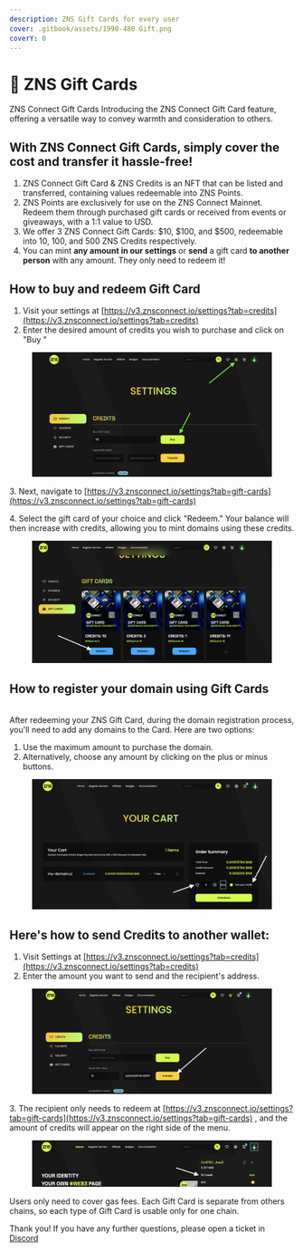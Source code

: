 ```yaml
---
description: ZNS Gift Cards for every user
cover: .gitbook/assets/1990-480 Gift.png
coverY: 0
---
```


# 🎁 ZNS Gift Cards

ZNS Connect Gift Cards Introducing the ZNS Connect Gift Card feature, offering a versatile way to convey warmth and consideration to others.

## **With ZNS Connect Gift Cards, simply cover the cost and transfer it hassle-free!**

1. ZNS Connect Gift Card & ZNS Credits is an NFT that can be listed and transferred, containing values redeemable into ZNS Points.
2. ZNS Points are exclusively for use on the ZNS Connect Mainnet. Redeem them through purchased gift cards or received from events or giveaways, with a 1:1 value to USD.
3. We offer 3 ZNS Connect Gift Cards: $10, $100, and $500, redeemable into 10, 100, and 500 ZNS Credits respectively.
4. You can mint **any amount in our settings** or **send** a gift card **to another person** with any amount. They only need to redeem it!

## How to buy and redeem Gift Card <a href="#how-to-purchase-gift-card" id="how-to-purchase-gift-card"></a>

1. Visit your settings at [https://v3.znsconnect.io/settings?tab=credits](https://v3.znsconnect.io/settings?tab=credits)
2. Enter the desired amount of credits you wish to purchase and click on "Buy "

<figure><img src=".gitbook/assets/Screenshot 2024-05-03 at 13.23.28.png" alt=""><figcaption></figcaption></figure>

3\. Next, navigate to [https://v3.znsconnect.io/settings?tab=gift-cards](https://v3.znsconnect.io/settings?tab=gift-cards)

4\. Select the gift card of your choice and click "Redeem." Your balance will then increase with credits, allowing you to mint domains using these credits.

<figure><img src=".gitbook/assets/Screenshot 2024-05-03 at 13.24.51.png" alt=""><figcaption></figcaption></figure>

## How to register your domain using Gift Cards

\
After redeeming your ZNS Gift Card, during the domain registration process, you'll need to add any domains to the Card. Here are two options:

1. Use the maximum amount to purchase the domain.
2. Alternatively, choose any amount by clicking on the plus or minus buttons.

<figure><img src=".gitbook/assets/Screenshot 2024-05-03 at 13.34.49.png" alt=""><figcaption></figcaption></figure>

## Here's how to send Credits to another wallet:

1. Visit Settings at [https://v3.znsconnect.io/settings?tab=credits](https://v3.znsconnect.io/settings?tab=credits)
2. Enter the amount you want to send and the recipient's address.



<figure><img src=".gitbook/assets/Screenshot 2024-05-03 at 13.46.07.png" alt=""><figcaption></figcaption></figure>

3\. The recipient only needs to redeem at [https://v3.znsconnect.io/settings?tab=gift-cards](https://v3.znsconnect.io/settings?tab=gift-cards) , and the amount of credits will appear on the right side of the menu.



<figure><img src=".gitbook/assets/Screenshot 2024-05-03 at 13.47.02.png" alt=""><figcaption></figcaption></figure>



Users only need to cover gas fees. Each Gift Card is separate from others chains, so each type of Gift Card is usable only for one chain.

Thank you! If you have any further questions, please open a ticket in [Discord](https://discord.gg/2rrkuqT8pB)

